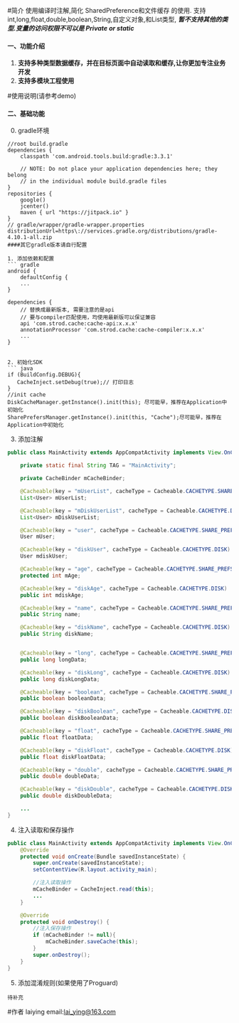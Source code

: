 #简介
使用编译时注解,简化 SharedPreference和文件缓存 的使用.
支持int,long,float,double,boolean,String,自定义对象,和List<T>类型,
***暂不支持其他的类型.变量的访问权限不可以是 Private or static***

#### 一、功能介绍
1. **支持多种类型数据缓存，并在目标页面中自动读取和缓存,让你更加专注业务开发**
2. **支持多模块工程使用**





#使用说明(请参考demo)
#### 二、基础功能
0. gradle环境
```
//root build.gradle
dependencies {
    classpath 'com.android.tools.build:gradle:3.3.1'

    // NOTE: Do not place your application dependencies here; they belong
    // in the individual module build.gradle files
}
repositories {
    google()
    jcenter()
    maven { url "https://jitpack.io" }
}
// gradle/wrapper/gradle-wrapper.properties
distributionUrl=https\://services.gradle.org/distributions/gradle-4.10.1-all.zip
####其它gradle版本请自行配置

1. 添加依赖和配置
``` gradle
android {
    defaultConfig {
	...
}

dependencies {
    // 替换成最新版本, 需要注意的是api
    // 要与compiler匹配使用，均使用最新版可以保证兼容
    api 'com.strod.cache:cache-api:x.x.x'
    annotationProcessor 'com.strod.cache:cache-compiler:x.x.x'
    ...
}


2. 初始化SDK
``` java
if (BuildConfig.DEBUG){
   CacheInject.setDebug(true);// 打印日志
}
//init cache
DiskCacheManager.getInstance().init(this); 尽可能早，推荐在Application中初始化
SharePrefersManager.getInstance().init(this, "Cache");尽可能早，推荐在Application中初始化

```

3. 添加注解
``` java
public class MainActivity extends AppCompatActivity implements View.OnClickListener {

    private static final String TAG = "MainActivity";

    private CacheBinder mCacheBinder;

    @Cacheable(key = "mUserList", cacheType = Cacheable.CACHETYPE.SHARE_PREFS)
    List<User> mUserList;

    @Cacheable(key = "mDiskUserList", cacheType = Cacheable.CACHETYPE.DISK)
    List<User> mDiskUserList;

    @Cacheable(key = "user", cacheType = Cacheable.CACHETYPE.SHARE_PREFS)
    User mUser;

    @Cacheable(key = "diskUser", cacheType = Cacheable.CACHETYPE.DISK)
    User mdiskUser;

    @Cacheable(key = "age", cacheType = Cacheable.CACHETYPE.SHARE_PREFS)
    protected int mAge;

    @Cacheable(key = "diskAge", cacheType = Cacheable.CACHETYPE.DISK)
    public int mdiskAge;

    @Cacheable(key = "name", cacheType = Cacheable.CACHETYPE.SHARE_PREFS)
    public String name;

    @Cacheable(key = "diskName", cacheType = Cacheable.CACHETYPE.DISK)
    public String diskName;


    @Cacheable(key = "long", cacheType = Cacheable.CACHETYPE.SHARE_PREFS)
    public long longData;

    @Cacheable(key = "diskLong", cacheType = Cacheable.CACHETYPE.DISK)
    public long diskLongData;

    @Cacheable(key = "boolean", cacheType = Cacheable.CACHETYPE.SHARE_PREFS)
    public boolean booleanData;

    @Cacheable(key = "diskBoolean", cacheType = Cacheable.CACHETYPE.DISK)
    public boolean diskBooleanData;

    @Cacheable(key = "float", cacheType = Cacheable.CACHETYPE.SHARE_PREFS)
    public float floatData;

    @Cacheable(key = "diskFloat", cacheType = Cacheable.CACHETYPE.DISK)
    public float diskFloatData;

    @Cacheable(key = "double", cacheType = Cacheable.CACHETYPE.SHARE_PREFS)
    public double doubleData;

    @Cacheable(key = "diskDouble", cacheType = Cacheable.CACHETYPE.DISK)
    public double diskDoubleData;

    ...
}
```


4. 注入读取和保存操作
``` java
public class MainActivity extends AppCompatActivity implements View.OnClickListener {
    @Override
    protected void onCreate(Bundle savedInstanceState) {
        super.onCreate(savedInstanceState);
        setContentView(R.layout.activity_main);

        //注入读取操作
        mCacheBinder = CacheInject.read(this);
        ...
    }

    @Override
    protected void onDestroy() {
        //注入保存操作
        if (mCacheBinder != null){
            mCacheBinder.saveCache(this);
        }
        super.onDestroy();
    }
}
```

5. 添加混淆规则(如果使用了Proguard)
```
待补充
```


#作者
laiying email:lai_ying@163.com


